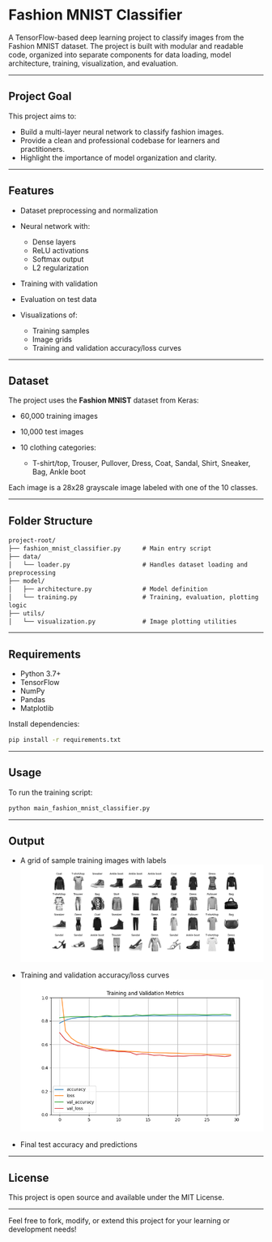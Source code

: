 # Fashion MNIST Classifier

A TensorFlow-based deep learning project to classify images from the Fashion MNIST dataset. The project is built with modular and readable code, organized into separate components for data loading, model architecture, training, visualization, and evaluation.

---

## Project Goal

This project aims to:

* Build a multi-layer neural network to classify fashion images.
* Provide a clean and professional codebase for learners and practitioners.
* Highlight the importance of model organization and clarity.

---

## Features

* Dataset preprocessing and normalization
* Neural network with:

  * Dense layers
  * ReLU activations
  * Softmax output
  * L2 regularization
* Training with validation
* Evaluation on test data
* Visualizations of:

  * Training samples
  * Image grids
  * Training and validation accuracy/loss curves

---

## Dataset

The project uses the **Fashion MNIST** dataset from Keras:

* 60,000 training images
* 10,000 test images
* 10 clothing categories:

  * T-shirt/top, Trouser, Pullover, Dress, Coat, Sandal, Shirt, Sneaker, Bag, Ankle boot

Each image is a 28x28 grayscale image labeled with one of the 10 classes.

---

## Folder Structure

```
project-root/
├── fashion_mnist_classifier.py      # Main entry script
├── data/
│   └── loader.py                    # Handles dataset loading and preprocessing
├── model/
│   ├── architecture.py              # Model definition
│   └── training.py                  # Training, evaluation, plotting logic
├── utils/
│   └── visualization.py             # Image plotting utilities
```

---

## Requirements

* Python 3.7+
* TensorFlow
* NumPy
* Pandas
* Matplotlib

Install dependencies:

```bash
pip install -r requirements.txt
```

---

## Usage

To run the training script:

```bash
python main_fashion_mnist_classifier.py
```

---

## Output

* A grid of sample training images with labels
![Fashion MNIST dataset](FashionMNISTdataset.png)
  
* Training and validation accuracy/loss curves
![Training and validation metric](Trainingandvalidationmetric.png)
  
* Final test accuracy and predictions

---

## License

This project is open source and available under the MIT License.

---

Feel free to fork, modify, or extend this project for your learning or development needs!
